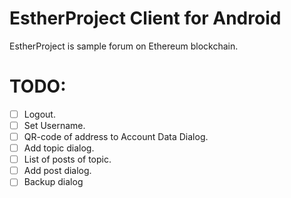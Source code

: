 # EstherProject Client for Android
EstherProject is sample forum on Ethereum blockchain.

# TODO:
- [ ] Logout.
- [ ] Set Username.
- [ ] QR-code of address to Account Data Dialog.
- [ ] Add topic dialog.
- [ ] List of posts of topic.
- [ ] Add post dialog.
- [ ] Backup dialog